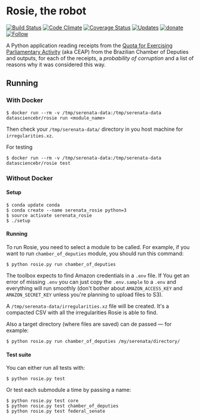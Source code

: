 # Rosie, the robot

[![Build Status](https://travis-ci.org/datasciencebr/rosie.svg?branch=master)](https://travis-ci.org/datasciencebr/rosie)
[![Code Climate](https://codeclimate.com/github/datasciencebr/rosie/badges/gpa.svg)](https://codeclimate.com/github/datasciencebr/rosie)
[![Coverage Status](https://coveralls.io/repos/github/datasciencebr/rosie/badge.svg?branch=master)](https://coveralls.io/github/datasciencebr/rosie?branch=master)
[![Updates](https://pyup.io/repos/github/datasciencebr/rosie/shield.svg)](https://pyup.io/repos/github/datasciencebr/rosie/)
[![donate](https://img.shields.io/badge/donate-apoia.se-EB4A3B.svg)](https://apoia.se/serenata)
[![Follow](https://img.shields.io/twitter/follow/RosieDaSerenata.svg?style=social&label=Follow)](https://twitter.com/RosieDaSerenata)

A Python application reading receipts from the [Quota for Exercising Parliamentary Activity](https://github.com/datasciencebr/serenata-de-amor/blob/master/CONTRIBUTING.md#more-about-the-quota-for-exercising-parliamentary-activity-ceap) (aka CEAP) from the Brazilian Chamber of Deputies and outputs, for each of the receipts, a _probability of corruption_ and a list of reasons why it was considered this way.

## Running

### With Docker

```console
$ docker run --rm -v /tmp/serenata-data:/tmp/serenata-data datasciencebr/rosie run <module_name>
```

Then check your `/tmp/serenata-data/` directory in you host machine for `irregularities.xz`.

For testing

```console
$ docker run --rm -v /tmp/serenata-data:/tmp/serenata-data datasciencebr/rosie test
```

### Without Docker

#### Setup

```console
$ conda update conda
$ conda create --name serenata_rosie python=3
$ source activate serenata_rosie
$ ./setup
```

#### Running

To run Rosie, you need to select a module to be called.
For example, if you want to run `chamber_of_deputies` module, you should run this command:

```console
$ python rosie.py run chamber_of_deputies
```

The toolbox expects to find Amazon credentials in a `.env` file. If You get an error of missing `.env` you can just copy the `.env.sample` to a `.env` and everything will run smoothly (don't bother about `AMAZON_ACCESS_KEY` and `AMAZON_SECRET_KEY` unless you're planning to upload files to S3).

A `/tmp/serenata-data/irregularities.xz` file will be created. It's a compacted CSV with all the irregularities Rosie is able to find.

Also a target directory (where files are saved) can de passed — for example:

```console
$ python rosie.py run chamber_of_deputies /my/serenata/directory/
```

#### Test suite

You can either run all tests with:
```console
$ python rosie.py test
```

Or test each submodule a time by passing a name:
```console
$ python rosie.py test core
$ python rosie.py test chamber_of_deputies
$ python rosie.py test federal_senate
```
